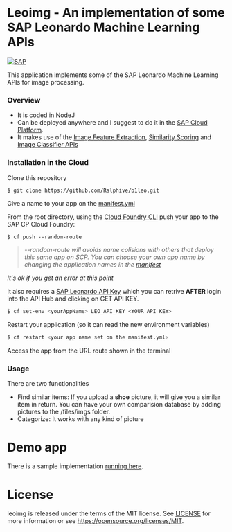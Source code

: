 # Leoimg - An implementation of some SAP Leonardo Machine Learning APIs
[![SAP](https://i.imgur.com/HBBBde7.png)](https://cloudplatform.sap.com)

This application implements some of the SAP Leonardo Machine Learning APIs for image processing. 

### Overview
- It is coded in [NodeJ](https://nodejs.org/en/)
- Can be deployed anywhere and I suggest to do it in the  [SAP Cloud Platform](https://cloudplatform.sap.com). 
- It makes use of the [Image Feature Extraction](https://api.sap.com/shell/discover/contentpackage/SAPLeonardoMLFunctionalServices/api/img_feature_extraction_api), [Similarity Scoring](https://api.sap.com/shell/discover/contentpackage/SAPLeonardoMLFunctionalServices/api/similarity_scoring_api) and [Image Classifier APIs](https://api.sap.com/shell/discover/contentpackage/SAPLeonardoMLFunctionalServices/api/image_classification_api)

### Installation in the Cloud
Clone this repository
```sh
$ git clone https://github.com/Ralphive/b1leo.git
```
Give a name to your app on the [manifest.yml](manifest.yml)

From the root directory, using the [Cloud Foundry CLI](https://docs.cloudfoundry.org/cf-cli/install-go-cli.html) push your app to the SAP CP Cloud Foundry:
```
$ cf push --random-route
```
>*--random-route will avoids name colisions with others that deploy this same app on SCP. You can choose your own app name by changing the application names in the [manifest](manifest.yml)*

*It's ok if you get an error at this point*

It also requires a [SAP Leonardo API Key](https://api.sap.com/shell/discover/contentpackage/SAPLeonardoMLFunctionalServices/api/document_feature_extraction_api) which you can retrive **AFTER** login into the API Hub and clicking on GET API KEY.
```sh
$ cf set-env <yourAppName> LEO_API_KEY <YOUR API KEY>
```
Restart your application (so it can read the new environment variables)
```sh
$ cf restart <your app name set on the manifest.yml>
```
Access the app from the URL route shown in the terminal

### Usage
There are two functionalities
- Find similar items: If you upload a **shoe** picture, it will give you a similar item in return. You can have your own comparision database by adding pictures to the /files/imgs folder.
- Categorize: It works with any kind of picture

# Demo app
There is a sample implementation [running here](http://leoimg.cfapps.eu10.hana.ondemand.com/).

# License
leoimg is released under the terms of the MIT license. See [LICENSE](LICENSE) for more information or see https://opensource.org/licenses/MIT.
